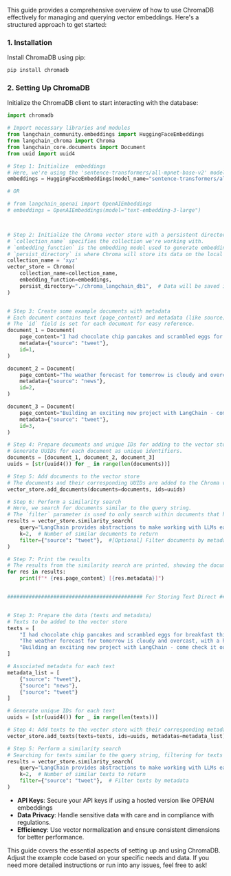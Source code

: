 This guide provides a comprehensive overview of how to use ChromaDB effectively for managing and querying vector embeddings. Here's a structured approach to get started:

### **1. Installation**

Install ChromaDB using pip:

```bash
pip install chromadb
```

### **2. Setting Up ChromaDB**

Initialize the ChromaDB client to start interacting with the database:

```python
import chromadb

# Import necessary libraries and modules
from langchain_community.embeddings import HuggingFaceEmbeddings
from langchain_chroma import Chroma
from langchain_core.documents import Document
from uuid import uuid4

# Step 1: Initialize  embeddings
# Here, we're using the 'sentence-transformers/all-mpnet-base-v2' model for generating embeddings. You can use Open ai also.
embeddings = HuggingFaceEmbeddings(model_name="sentence-transformers/all-mpnet-base-v2")

# OR

# from langchain_openai import OpenAIEmbeddings
# embeddings = OpenAIEmbeddings(model="text-embedding-3-large")



# Step 2: Initialize the Chroma vector store with a persistent directory
# `collection_name` specifies the collection we're working with.
# `embedding_function` is the embedding model used to generate embeddings.
# `persist_directory` is where Chroma will store its data on the local filesystem. Remove this parameter if persistence is not required.
collection_name = 'xyz'
vector_store = Chroma(
    collection_name=collection_name,
    embedding_function=embeddings,
    persist_directory="./chroma_langchain_db1",  # Data will be saved in this directory
)


# Step 3: Create some example documents with metadata
# Each document contains text (page_content) and metadata (like source).
# The `id` field is set for each document for easy reference.
document_1 = Document(
    page_content="I had chocolate chip pancakes and scrambled eggs for breakfast this morning.",
    metadata={"source": "tweet"},
    id=1,
)

document_2 = Document(
    page_content="The weather forecast for tomorrow is cloudy and overcast, with a high of 62 degrees.",
    metadata={"source": "news"},
    id=2,
)

document_3 = Document(
    page_content="Building an exciting new project with LangChain - come check it out!",
    metadata={"source": "tweet"},
    id=3,
)

# Step 4: Prepare documents and unique IDs for adding to the vector store
# Generate UUIDs for each document as unique identifiers.
documents = [document_1, document_2, document_3]
uuids = [str(uuid4()) for _ in range(len(documents))]

# Step 5: Add documents to the vector store
# The documents and their corresponding UUIDs are added to the Chroma vector store.
vector_store.add_documents(documents=documents, ids=uuids)

# Step 6: Perform a similarity search
# Here, we search for documents similar to the query string.
# The `filter` parameter is used to only search within documents that have the `source` set to "tweet".
results = vector_store.similarity_search(
    query="LangChain provides abstractions to make working with LLMs easy",
    k=2,  # Number of similar documents to return
    filter={"source": "tweet"},  #[Optional] Filter documents by metadata 
)

# Step 7: Print the results
# The results from the similarity search are printed, showing the document content and metadata.
for res in results:
    print(f"* {res.page_content} [{res.metadata}]")


############################################ For Storing Text Direct ###########################################


# Step 3: Prepare the data (texts and metadata)
# Texts to be added to the vector store
texts = [
    "I had chocolate chip pancakes and scrambled eggs for breakfast this morning.",
    "The weather forecast for tomorrow is cloudy and overcast, with a high of 62 degrees.",
    "Building an exciting new project with LangChain - come check it out!"
]

# Associated metadata for each text
metadata_list = [
    {"source": "tweet"},
    {"source": "news"},
    {"source": "tweet"}
]

# Generate unique IDs for each text
uuids = [str(uuid4()) for _ in range(len(texts))]

# Step 4: Add texts to the vector store with their corresponding metadata and IDs
vector_store.add_texts(texts=texts, ids=uuids, metadatas=metadata_list)

# Step 5: Perform a similarity search
# Searching for texts similar to the query string, filtering for texts from the "tweet" source.
results = vector_store.similarity_search(
    query="LangChain provides abstractions to make working with LLMs easy",
    k=2,  # Number of similar texts to return
    filter={"source": "tweet"},  # Filter texts by metadata
)
```

- **API Keys**: Secure your API keys if using a hosted version like OPENAI embeddings
- **Data Privacy**: Handle sensitive data with care and in compliance with regulations.
- **Efficiency**: Use vector normalization and ensure consistent dimensions for better performance.

This guide covers the essential aspects of setting up and using ChromaDB. Adjust the example code based on your specific needs and data. If you need more detailed instructions or run into any issues, feel free to ask!
